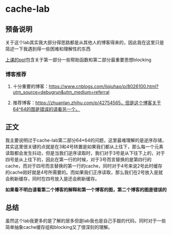 # cache-lab

## 预备说明

关于这个lab其实我大部分得思路都是从其他人的博客得来的，因此我在这里只是简述一下我遇到得一些困难和理解性的东西

[上课的ppt](http://www.cs.cmu.edu/afs/cs/academic/class/15213-f15/www/recitations/rec07.pdf)包含关于第一部分一些帮助函数和第二部分最重要思想blocking

### 博客推荐

1. 十分重要的博客：https://www.cnblogs.com/liqiuhao/p/8026100.html?utm_source=debugrun&utm_medium=referral

2. 推荐博客：https://zhuanlan.zhihu.com/p/42754565，但是这个博客关于64^64的图是错误的请看另一个。

## 正文

我主要说明过于cache-lab第二部分64*64的问题，这里最难理解的是逆序存储，其实这里很关键的点就是在3和4号转置是如果我们都从上往下，那么每一个元素读取都会发生抖动，但是当我们逆序读取时，我们对于3号是从下往下上的，对于四号是从上往下的，因此在第一行的时候，对于3号而言替换的是第四行的cache，而对于四号而言替换的第一行的cache，同时对于4号来说2号此时缓存的cache刚好就是4号所需要的。而如果我们正序读取，那么我们在2号放入是就会刷新缓存，同时在四号放入是还会刷新缓存。

**如果看不明白请看第二个博客的解释和第一个博客的图，第二个博客的图是错误的**

## 总结

虽然这个lab我更多的是了解的居多但是lab我也是自己手敲的代码，同时对于一些简单抽象cache缓存组和blocking又了很深刻的理解。